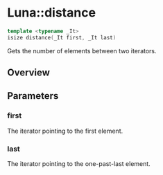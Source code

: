 # Luna::distance

```c++
template <typename _It>
isize distance(_It first, _It last)
```

Gets the number of elements between two iterators. 

## Overview


## Parameters
### first
The iterator pointing to the first element. 

### last
The iterator pointing to the one-past-last element. 

